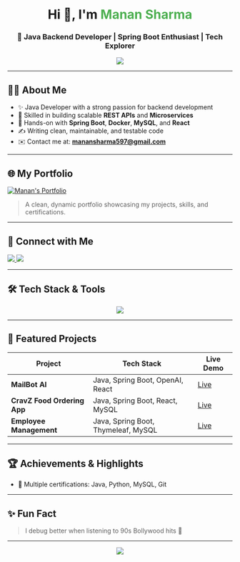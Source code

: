 <h1 align="center">Hi 👋, I'm <span style="color:#4CAF50">Manan Sharma</span></h1>
<h3 align="center">🚀 Java Backend Developer | Spring Boot Enthusiast | Tech Explorer</h3>

<p align="center">
  <img src="https://readme-typing-svg.herokuapp.com/?lines=Passionate+Java+Backend+Developer;Spring+Boot+%7C+REST+API+Specialist;Loves+to+build+scalable+systems;Always+learning+new+things&center=true&width=500&height=45">
</p>

---

## 🧑‍💻 About Me

- ✨ Java Developer with a strong passion for backend development
- 🌟 Skilled in building scalable **REST APIs** and **Microservices**
- 🔗 Hands-on with **Spring Boot**, **Docker**, **MySQL**, and **React**
- ✍️ Writing clean, maintainable, and testable code
- ✉️ Contact me at: **manansharma597@gmail.com**

---

## 🌐 My Portfolio

[![Manan's Portfolio](https://img.shields.io/badge/%F0%9F%91%80%20Explore%20Portfolio-Click%20Here-informational?style=for-the-badge&logo=vercel&logoColor=white)](https://personal-portfolio-eta-gules.vercel.app/)

> A clean, dynamic portfolio showcasing my projects, skills, and certifications.

---

## 👥 Connect with Me

<p align="left">
  <a href="https://www.linkedin.com/in/manan-sharma-7a827220a/" target="_blank">
    <img src="https://img.shields.io/badge/LinkedIn-Connect-blue?style=for-the-badge&logo=linkedin"/>
  </a>
  <a href="https://www.instagram.com/manansharma2002/" target="_blank">
    <img src="https://img.shields.io/badge/Instagram-Follow-E4405F?style=for-the-badge&logo=instagram&logoColor=white"/>
  </a>
</p>

---

## 🛠️ Tech Stack & Tools

<p align="center">
  <img src="https://skillicons.dev/icons?i=java,spring,react,mysql,git,github,docker,python,aws,html,css,javascript,nodejs,mongodb,postgres,oracle" />
</p>

---

## 🚀 Featured Projects

| Project | Tech Stack | Live Demo |
|--------|------------|-----------|
| **MailBot AI** | Java, Spring Boot, OpenAI, React | [Live](https://mailbot-ai.vercel.app) |
| **CravZ Food Ordering App** | Java, Spring Boot, React, MySQL | [Live](#) |
| **Employee Management** | Java, Spring Boot, Thymeleaf, MySQL | [Live](#) |

---

## 🏆 Achievements & Highlights

- 📄 Multiple certifications: Java, Python, MySQL, Git

---

## ✨ Fun Fact

> I debug better when listening to 90s Bollywood hits 🎵

---

<p align="center">
  <img src="https://capsule-render.vercel.app/api?type=waving&color=gradient&height=100&section=footer"/>
</p>
